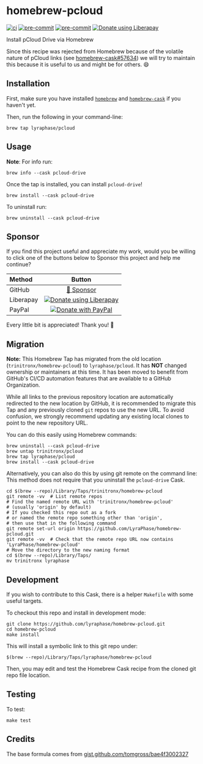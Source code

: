 <!-- markdownlint-configure-file
{
  "required-headings": {
    "headings": [
      "# homebrew-pcloud",
      "*",
      "## Installation",
      "*",
      "## Usage",
      "*",
      "## Sponsor",
      "*",
      "## Migration",
      "*",
      "## Development",
      "*",
      "## Testing",
      "*",
      "## Credits",
      "*"
    ]
  }
}
-->

# homebrew-pcloud

[![ci](https://github.com/LyraPhase/homebrew-pcloud/actions/workflows/ci.yml/badge.svg)](https://github.com/LyraPhase/homebrew-pcloud/actions/workflows/ci.yml)
[![pre-commit](https://img.shields.io/badge/pre--commit-enabled-brightgreen?logo=pre-commit&logoColor=white)](https://github.com/pre-commit/pre-commit)
[![pre-commit](https://github.com/LyraPhase/homebrew-pcloud/actions/workflows/pre-commit.yml/badge.svg)](https://github.com/LyraPhase/homebrew-pcloud/actions/workflows/pre-commit.yml)
[![Donate using Liberapay](https://liberapay.com/assets/widgets/donate.svg)](https://liberapay.com/trinitronx/donate)

Install pCloud Drive via Homebrew

Since this recipe was rejected from Homebrew because of the volatile nature of
pCloud links (see [homebrew-cask#57634](https://github.com/Homebrew/homebrew-cask/pull/57634))
we will try to maintain this because it is useful to us and might be for others.
:smile:

## Installation

First, make sure you have installed [`homebrew`](https://brew.sh) and
[`homebrew-cask`](http://caskroom.io/) if you haven't yet.

Then, run the following in your command-line:

    brew tap lyraphase/pcloud

## Usage

**Note**: For info run:

    brew info --cask pcloud-drive

Once the tap is installed, you can install `pcloud-drive`!

    brew install --cask pcloud-drive

To uninstall run:

    brew uninstall --cask pcloud-drive

## Sponsor

If you find this project useful and appreciate my work,
would you be willing to click one of the buttons below to Sponsor this project
and help me continue?

<!-- markdownlint-disable MD013  -->
| Method   | Button                                                                                                                 |
| :------- | :--------------------------------------------------------------------------------------------------------------------: |
| GitHub   | [💖 Sponsor](https://github.com/sponsors/trinitronx)                                                                   |
| Liberapay| [![Donate using Liberapay](https://liberapay.com/assets/widgets/donate.svg)](https://liberapay.com/trinitronx/donate)  |
| PayPal   | [![Donate with PayPal](https://www.paypalobjects.com/en_US/i/btn/btn_donateCC_LG.gif)](https://paypal.me/JamesCuzella) |
<!-- markdownlint-enable MD013  -->

Every little bit is appreciated! Thank you! 🙏

## Migration

**Note:** This Homebrew Tap has migrated from the old location
(`trinitronx/homebrew-pcloud`) to `lyraphase/pcloud`. It has **NOT** changed
ownership or maintainers at this time. It has been moved to benefit from
GitHub's CI/CD automation features that are available to a GitHub Organization.

While all links to the previous repository location are automatically redirected
to the new location by GitHub, it is recommended to migrate this Tap and any
previously cloned `git` repos to use the new URL.
To avoid confusion, we strongly recommend updating any existing local clones to
point to the new repository URL.

You can do this easily using Homebrew commands:

    brew uninstall --cask pcloud-drive
    brew untap trinitronx/pcloud
    brew tap lyraphase/pcloud
    brew install --cask pcloud-drive

Alternatively, you can also do this by using git remote on the command line:
This method does not require that you uninstall the `pcloud-drive` Cask.

    cd $(brew --repo)/Library/Taps/trinitronx/homebrew-pcloud
    git remote -vv  # List remote repos
    # Find the named remote URL with 'trinitronx/homebrew-pcloud'
    # (usually 'origin' by default)
    # If you checked this repo out as a fork
    # or named the remote repo something other than 'origin',
    # then use that in the following command
    git remote set-url origin https://github.com/LyraPhase/homebrew-pcloud.git
    git remote -vv  # Check that the remote repo URL now contains 'LyraPhase/homebrew-pcloud'
    # Move the directory to the new naming format
    cd $(brew --repo)/Library/Taps/
    mv trinitronx lyraphase

## Development

If you wish to contribute to this Cask, there is a helper `Makefile` with some
useful targets.

To checkout this repo and install in development mode:

    git clone https://github.com/lyraphase/homebrew-pcloud.git
    cd homebrew-pcloud
    make install

This will install a symbolic link to this git repo under:

    $(brew --repo)/Library/Taps/lyraphase/homebrew-pcloud

Then, you may edit and test the Homebrew Cask recipe from the cloned git repo
file location.

## Testing

To test:

    make test

## Credits

The base formula comes from [gist.github.com/tomgross/bae4f3002327][1]

[1]: https://gist.github.com/tomgross/bae4f30023272d8c8c0d920b62720c6b
